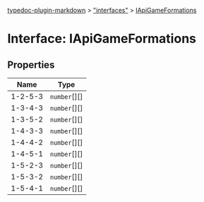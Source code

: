[typedoc-plugin-markdown](../README.md) > ["interfaces"](../modules/_interfaces_.md) > [IApiGameFormations](../interfaces/_interfaces_.iapigameformations.md)



# Interface: IApiGameFormations


## Properties

| Name  | Type                
| ------ | ------------------- 
| 1-2-5-3 | `number`[][]
| 1-3-4-3 | `number`[][]
| 1-3-5-2 | `number`[][]
| 1-4-3-3 | `number`[][]
| 1-4-4-2 | `number`[][]
| 1-4-5-1 | `number`[][]
| 1-5-2-3 | `number`[][]
| 1-5-3-2 | `number`[][]
| 1-5-4-1 | `number`[][]



